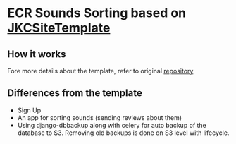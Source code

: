 # ECR Sounds Sorting based on [JKCSiteTemplate](https://github.com/JediKnightChan/JKCSiteTemplate)

## How it works

Fore more details about the template, refer to
original [repository](https://github.com/JediKnightChan/JKCSiteTemplate)

## Differences from the template

- Sign Up
- An app for sorting sounds (sending reviews about them)
- Using django-dbbackup along with celery for auto backup of the database to S3. Removing old backups is done on
  S3 level with lifecycle.
